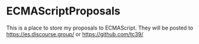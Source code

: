 # ECMAScriptProposals

This is a place to store my proposals to ECMAScript. They will be posted to https://es.discourse.group/ or https://github.com/tc39/
